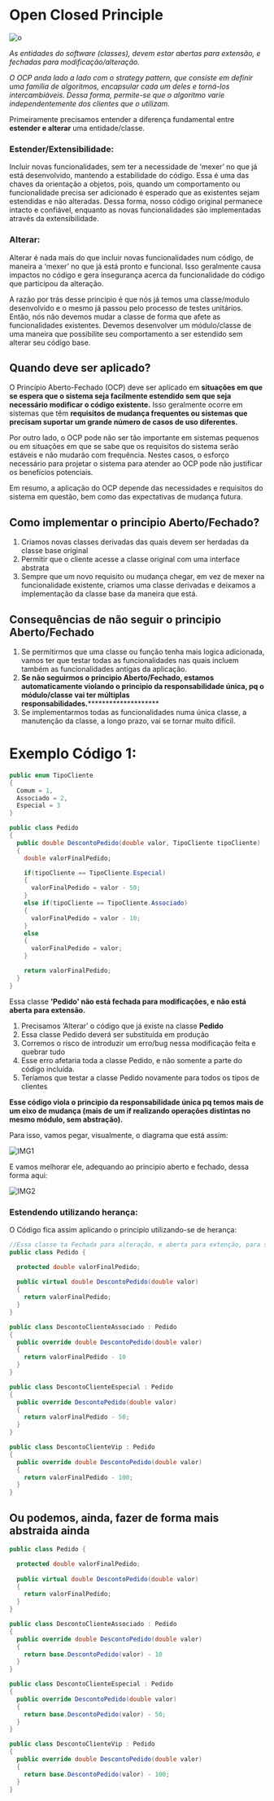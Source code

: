 # Open Closed Principle

![o](https://github.com/VictorMarri/SOLID_PRINCIPLES/assets/55095546/db516662-2cf5-4024-a369-bb1cc9c822f6)

_As entidades do software (classes), devem estar abertas para extensão, e fechadas para modificação/alteração._

_O OCP anda lado a lado com o strategy pattern, que consiste em definir uma família de algoritmos, encapsular cada um deles e torná-los intercambiáveis. Dessa forma, permite-se que o algoritmo varie independentemente dos clientes que o utilizam._

Primeiramente precisamos entender a diferença fundamental entre **************************************estender e alterar************************************** uma entidade/classe. 

### Estender/Extensibilidade:

Incluir novas funcionalidades, sem ter a necessidade de ‘mexer’ no que já está desenvolvido, mantendo a estabilidade do código. Essa é uma das chaves da orientação a objetos, pois, quando um comportamento ou funcionalidade precisa ser adicionado é esperado que as existentes sejam estendidas e não alteradas. Dessa forma, nosso código original permanece intacto e confiável, enquanto as novas funcionalidades são implementadas através da extensibilidade. 

### Alterar:

Alterar é nada mais do que incluir novas funcionalidades num código, de maneira a ‘mexer’ no que já está pronto e funcional. Isso geralmente causa impactos no código e gera insegurança acerca da funcionalidade do código que participou da alteração. 

A razão por trás desse principio é que nós já temos uma classe/modulo desenvolvido e o mesmo já passou pelo processo de testes unitários. Então, nós não devemos mudar a classe de forma que afete as funcionalidades existentes. Devemos desenvolver um módulo/classe de uma maneira que possibilite seu comportamento a ser estendido sem alterar seu código base.

## Quando deve ser aplicado?

O Princípio Aberto-Fechado (OCP) deve ser aplicado em **situações em que se espera que o sistema seja facilmente estendido sem que seja necessário modificar o código existente.** Isso geralmente ocorre em sistemas que têm **requisitos de mudança frequentes ou sistemas que precisam suportar um grande número de casos de uso diferentes.**

Por outro lado, o OCP pode não ser tão importante em sistemas pequenos ou em situações em que se sabe que os requisitos do sistema serão estáveis e não mudarão com frequência. Nestes casos, o esforço necessário para projetar o sistema para atender ao OCP pode não justificar os benefícios potenciais.

Em resumo, a aplicação do OCP depende das necessidades e requisitos do sistema em questão, bem como das expectativas de mudança futura.

## Como implementar o principio Aberto/Fechado?


1. Criamos novas classes derivadas das quais devem ser herdadas da classe base original
2. Permitir que o cliente acesse a classe original com uma interface abstrata
3. Sempre que um novo requisito ou mudança chegar, em vez de mexer na funcionalidade existente, criamos uma classe derivadas e deixamos a implementação da classe base da maneira que está.

## Consequências de não seguir o principio Aberto/Fechado

1. Se permitirmos que uma classe ou função tenha mais logica adicionada, vamos ter que testar todas as funcionalidades nas quais incluem também as funcionalidades antigas da aplicação.
2. **Se não seguirmos o principio Aberto/Fechado, estamos automaticamente violando o principio da responsabilidade única, pq o módulo/classe vai ter múltiplas responsabilidades.**********************
3. Se implementarmos todas as funcionalidades numa única classe, a manutenção da classe, a longo prazo, vai se tornar muito difícil.

# Exemplo Código 1:

```csharp
public enum TipoCliente
{
  Comum = 1,
  Associado = 2, 
  Especial = 3
}

public class Pedido 
{
  public double DescontoPedido(double valor, TipoCliente tipoCliente)
  {
    double valorFinalPedido;

    if(tipoCliente == TipoCliente.Especial)
    {
      valorFinalPedido = valor - 50;
    }
    else if(tipoCliente == TipoCliente.Associado)
    {
      valorFinalPedido = valor - 10;
    }
    else
    {
      valorFinalPedido = valor;
    }

    return valorFinalPedido;
  }
}
```

Essa classe **'Pedido' não está fechada para modificações, e não está aberta para extensão.**

1. Precisamos ‘Alterar’ o código que já existe na classe **Pedido**
2. Essa classe Pedido deverá ser substituída em produção
3. Corremos o risco de introduzir um erro/bug nessa modificação feita e quebrar tudo
4. Esse erro afetaria toda a classe Pedido, e não somente a parte do código incluída.
5. Teríamos que testar a classe Pedido novamente para todos os tipos de clientes

**************************Esse código viola o principio da responsabilidade única pq temos mais de um eixo de mudança (mais de um if realizando operações distintas no mesmo módulo, sem abstração).**************************

Para isso, vamos pegar, visualmente, o diagrama que está assim:

![IMG1](https://github.com/VictorMarri/SOLID_PRINCIPLES/assets/55095546/45d6f4e2-5354-45c2-949d-69df0cc6d84b)

E vamos melhorar ele, adequando ao principio aberto e fechado, dessa forma aqui:

![IMG2](https://github.com/VictorMarri/SOLID_PRINCIPLES/assets/55095546/93dd0929-9501-494a-aa32-9c6c620d4eb6)

### Estendendo utilizando herança:

O Código fica assim aplicando o principio utilizando-se de herança:

```csharp
//Essa classe ta Fechada para alteração, e aberta para extenção, para ser herdada
public class Pedido {

  protected double valorFinalPedido;
  
  public virtual double DescontoPedido(double valor)
  {
    return valorFinalPedido;
  }
}
```

```csharp
public class DescontoClienteAssociado : Pedido
{
  public override double DescontoPedido(double valor)
  {
    return valorFinalPedido - 10
  }
}

```

```csharp
public class DescontoClienteEspecial : Pedido
{
  public override DescontoPedido(double valor)
  {
    return valorFinalPedido - 50;
  }
}
```

```csharp
public class DescontoClienteVip : Pedido 
{
  public override double DescontoPedido(double valor)
  {
    return valorFinalPedido - 100;
  }
}
```

## Ou podemos, ainda, fazer de forma mais abstraida ainda

```csharp
public class Pedido {

  protected double valorFinalPedido; 
  
  public virtual double DescontoPedido(double valor)
  {
    return valorFinalPedido;
  }
}
```

```csharp
public class DescontoClienteAssociado : Pedido
{
  public override double DescontoPedido(double valor)
  {
    return base.DescontoPedido(valor) - 10
  }
}
```

```csharp
public class DescontoClienteEspecial : Pedido
{
  public override DescontoPedido(double valor)
  {
    return base.DescontoPedido(valor) - 50;
  }
}
```

```csharp
public class DescontoClienteVip : Pedido 
{
  public override double DescontoPedido(double valor)
  {
    return base.DescontoPedido(valor) - 100;
  }
}
```

